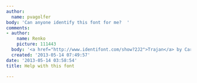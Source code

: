 ```yaml
---
author:
  name: pvagolfer
body: 'Can anyone identify this font for me?  '
comments:
- author:
    name: Renko
    picture: 111443
  body: '<a href="http://www.identifont.com/show?2J2">Trajan</a> by Carol Twombly. '
  created: '2013-05-14 07:49:57'
date: '2013-05-14 03:58:54'
title: Help with this font

---
```

